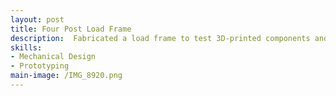 ```yaml
---
layout: post
title: Four Post Load Frame
description:  Fabricated a load frame to test 3D-printed components and assemblies, incorporating data logging, writing, and visualization within an embedded system
skills: 
- Mechanical Design
- Prototyping
main-image: /IMG_8920.png 
---
```

